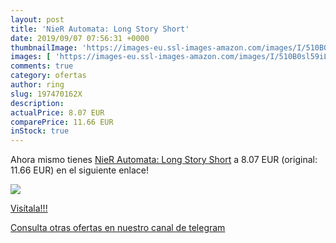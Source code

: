 ```yaml
---
layout: post
title: 'NieR Automata: Long Story Short'
date: 2019/09/07 07:56:31 +0000
thumbnailImage: 'https://images-eu.ssl-images-amazon.com/images/I/510B0sl59iL._SL200_.jpg'
images: [ 'https://images-eu.ssl-images-amazon.com/images/I/510B0sl59iL._SL200_.jpg' ]
comments: true
category: ofertas
author: ring
slug: 197470162X
description:
actualPrice: 8.07 EUR
comparePrice: 11.66 EUR
inStock: true
---
```


Ahora mismo tienes [NieR Automata: Long Story Short](https://www.amazon.com/dp/197470162X/?tag=redken08-20) a 8.07 EUR (original: 11.66 EUR) en el siguiente enlace!

[![](https://images-eu.ssl-images-amazon.com/images/I/510B0sl59iL._SL200_.jpg)](https://www.amazon.com/dp/197470162X/?tag=redken08-20)

[Visítala!!!](https://www.amazon.com/dp/197470162X/?tag=redken08-20)

[Consulta otras ofertas en nuestro canal de telegram](https://t.me/s/ofertas25)
